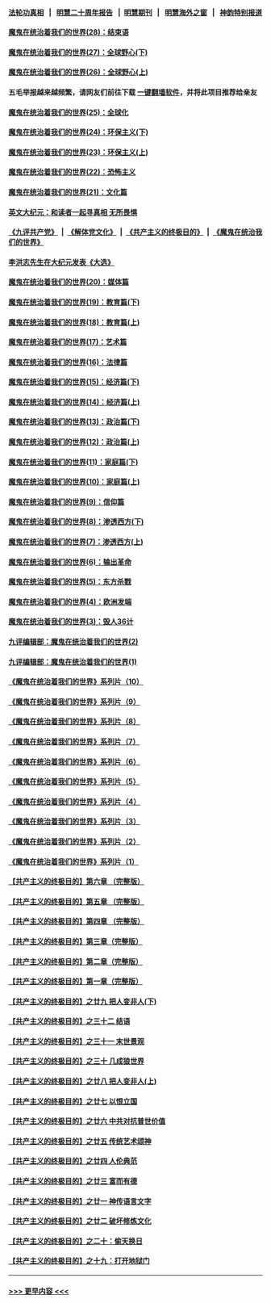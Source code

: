 #### [法轮功真相](https://github.com/gfw-breaker/truth/blob/master/README.md?t=0) &nbsp;&nbsp;|&nbsp;&nbsp; [明慧二十周年报告](https://github.com/gfw-breaker/mh-reports/blob/master/README.md?t=0) &nbsp;&nbsp;|&nbsp;&nbsp;[明慧期刊](https://github.com/gfw-breaker/mh-qikan) &nbsp;&nbsp;|&nbsp;&nbsp; [明慧海外之窗](https://github.com/gfw-breaker/mh-news/blob/master/README.md?t=0) &nbsp;&nbsp;|&nbsp;&nbsp; [神韵特别报道](https://github.com/gfw-breaker/mh-news/blob/master/shenyun.md?t=0)
#### [魔鬼在统治着我们的世界(28)：结束语](../pages/nsc422/n10936246.md?t=07171501) 
#### [魔鬼在统治着我们的世界(27)：全球野心(下)](../pages/nsc422/n10928319.md?t=07171501) 
#### [魔鬼在统治着我们的世界(26)：全球野心(上)](../pages/nsc422/n10900318.md?t=07171501) 
#### 五毛举报越来越频繁，请网友们前往下载 [一键翻墙软件](https://github.com/gfw-breaker/ssr-accounts)，并将此项目推荐给亲友
#### [魔鬼在统治着我们的世界(25)：全球化](../pages/nsc422/n10788205.md?t=07171501) 
#### [魔鬼在统治着我们的世界(24)：环保主义(下)](../pages/nsc422/n10695307.md?t=07171501) 
#### [魔鬼在统治着我们的世界(23)：环保主义(上)](../pages/nsc422/n10688613.md?t=07171501) 
#### [魔鬼在统治着我们的世界(22)：恐怖主义](../pages/nsc422/n10614727.md?t=07171501) 
#### [魔鬼在统治着我们的世界(21)：文化篇](../pages/nsc422/n10597706.md?t=07171501) 
#### [英文大纪元：和读者一起寻真相 无所畏惧](../pages/nsc422/n12542027.md?t=07171501) 
#### [《九评共产党》](https://github.com/begood0513/9ping.md/blob/master/README.md) &nbsp;|&nbsp; [《解体党文化》](../../../../jtdwh.md/blob/master/README.md)  &nbsp;|&nbsp; [《共产主义的终极目的》](../../../../gczydzjmd.md/blob/master/README.md) &nbsp;|&nbsp; [《魔鬼在统治我们的世界》](../../../../mgztzwmdsj.md/blob/master/README.md) 
#### [李洪志先生在大纪元发表《大选》](../pages/nsc422/n12534746.md?t=07171501) 
#### [魔鬼在统治着我们的世界(20)：媒体篇](../pages/nsc422/n10586579.md?t=07171501) 
#### [魔鬼在统治着我们的世界(19)：教育篇(下)](../pages/nsc422/n10564808.md?t=07171501) 
#### [魔鬼在统治着我们的世界(18)：教育篇(上)](../pages/nsc422/n10526970.md?t=07171501) 
#### [魔鬼在统治着我们的世界(17)：艺术篇](../pages/nsc422/n10499093.md?t=07171501) 
#### [魔鬼在统治着我们的世界(16)：法律篇](../pages/nsc422/n10485969.md?t=07171501) 
#### [魔鬼在统治着我们的世界(15)：经济篇(下)](../pages/nsc422/n10469975.md?t=07171501) 
#### [魔鬼在统治着我们的世界(14)：经济篇(上)](../pages/nsc422/n10457370.md?t=07171501) 
#### [魔鬼在统治着我们的世界(13)：政治篇(下)](../pages/nsc422/n10448270.md?t=07171501) 
#### [魔鬼在统治着我们的世界(12)：政治篇(上)](../pages/nsc422/n10444576.md?t=07171501) 
#### [魔鬼在统治着我们的世界(11)：家庭篇(下)](../pages/nsc422/n10440961.md?t=07171501) 
#### [魔鬼在统治着我们的世界(10)：家庭篇(上)](../pages/nsc422/n10435448.md?t=07171501) 
#### [魔鬼在统治着我们的世界(9)：信仰篇](../pages/nsc422/n10432159.md?t=07171501) 
#### [魔鬼在统治着我们的世界(8)：渗透西方(下)](../pages/nsc422/n10429603.md?t=07171501) 
#### [魔鬼在统治着我们的世界(7)：渗透西方(上)](../pages/nsc422/n10426013.md?t=07171501) 
#### [魔鬼在统治着我们的世界(6)：输出革命](../pages/nsc422/n10421536.md?t=07171501) 
#### [魔鬼在统治着我们的世界(5)：东方杀戮](../pages/nsc422/n10417707.md?t=07171501) 
#### [魔鬼在统治着我们的世界(4)：欧洲发端](../pages/nsc422/n10414890.md?t=07171501) 
#### [魔鬼在统治着我们的世界(3)：毁人36计](../pages/nsc422/n10411583.md?t=07171501) 
#### [九评编辑部：魔鬼在统治着我们的世界(2)](../pages/nsc422/n10410036.md?t=07171501) 
#### [九评编辑部：魔鬼在统治着我们的世界(1)](../pages/nsc422/n10406825.md?t=07171501) 
#### [《魔鬼在统治着我们的世界》系列片（10）](../pages/nsc422/n12292670.md?t=07171501) 
#### [《魔鬼在统治着我们的世界》系列片（9）](../pages/nsc422/n12290859.md?t=07171501) 
#### [《魔鬼在统治着我们的世界》系列片（8）](../pages/nsc422/n12287445.md?t=07171501) 
#### [《魔鬼在统治着我们的世界》系列片（7）](../pages/nsc422/n12283425.md?t=07171501) 
#### [《魔鬼在统治着我们的世界》系列片（6）](../pages/nsc422/n12282314.md?t=07171501) 
#### [《魔鬼在统治着我们的世界》系列片（5）](../pages/nsc422/n12281419.md?t=07171501) 
#### [《魔鬼在统治着我们的世界》系列片（4）](../pages/nsc422/n12274024.md?t=07171501) 
#### [《魔鬼在统治着我们的世界》系列片（3）](../pages/nsc422/n12271322.md?t=07171501) 
#### [《魔鬼在统治着我们的世界》系列片（2）](../pages/nsc422/n12269049.md?t=07171501) 
#### [《魔鬼在统治着我们的世界》系列片（1）](../pages/nsc422/n12267575.md?t=07171501) 
#### [【共产主义的终极目的】第六章 （完整版）](../pages/nsc422/n11428913.md?t=07171501) 
#### [【共产主义的终极目的】第五章 （完整版）](../pages/nsc422/n11428912.md?t=07171501) 
#### [【共产主义的终极目的】第四章 （完整版）](../pages/nsc422/n11428907.md?t=07171501) 
#### [【共产主义的终极目的】第三章（完整版）](../pages/nsc422/n11428848.md?t=07171501) 
#### [【共产主义的终极目的】第二章（完整版）](../pages/nsc422/n11428831.md?t=07171501) 
#### [【共产主义的终极目的】第一章（完整版）](../pages/nsc422/n11417651.md?t=07171501) 
#### [【共产主义的终极目的】之廿九 把人变非人(下)](../pages/nsc422/n11344140.md?t=07171501) 
#### [【共产主义的终极目的】之三十二 结语](../pages/nsc422/n11360535.md?t=07171501) 
#### [【共产主义的终极目的】之三十一 末世景观](../pages/nsc422/n11351129.md?t=07171501) 
#### [【共产主义的终极目的】之三十 几成狼世界](../pages/nsc422/n11348280.md?t=07171501) 
#### [【共产主义的终极目的】之廿八 把人变非人(上)](../pages/nsc422/n11340492.md?t=07171501) 
#### [【共产主义的终极目的】之廿七 以恨立国](../pages/nsc422/n11336944.md?t=07171501) 
#### [【共产主义的终极目的】之廿六 中共对抗普世价值](../pages/nsc422/n11324785.md?t=07171501) 
#### [【共产主义的终极目的】之廿五 传统艺术颂神](../pages/nsc422/n11296396.md?t=07171501) 
#### [【共产主义的终极目的】之廿四 人伦典范](../pages/nsc422/n11296397.md?t=07171501) 
#### [【共产主义的终极目的】之廿三 富而有德](../pages/nsc422/n11283598.md?t=07171501) 
#### [【共产主义的终极目的】之廿一 神传语言文字](../pages/nsc422/n11263265.md?t=07171501) 
#### [【共产主义的终极目的】之廿二 破坏修炼文化](../pages/nsc422/n11245728.md?t=07171501) 
#### [【共产主义的终极目的】之二十：偷天换日](../pages/nsc422/n11238846.md?t=07171501) 
#### [【共产主义的终极目的】之十九：打开地狱门](../pages/nsc422/n11206376.md?t=07171501) 

----
#### [ >>> 更早内容 <<< ](../indexes/nsc422-earlier.md)
